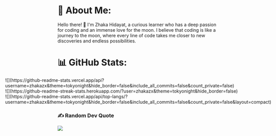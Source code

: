 # 💫 About Me:
Hello there! 👋 I'm Zhaka Hidayat, a curious learner who has a deep passion for coding and an immense love for the moon. I believe that coding is like a journey to the moon, where every line of code takes me closer to new discoveries and endless possibilities.

# 📊 GitHub Stats:
<div style="display:flex; justify-content:center;">
![](https://github-readme-stats.vercel.app/api?username=zhakazx&theme=tokyonight&hide_border=false&include_all_commits=false&count_private=false)<br/>
![](https://github-readme-streak-stats.herokuapp.com/?user=zhakazx&theme=tokyonight&hide_border=false)<br/>
![](https://github-readme-stats.vercel.app/api/top-langs/?username=zhakazx&theme=tokyonight&hide_border=false&include_all_commits=false&count_private=false&layout=compact)
</div>

### ✍️ Random Dev Quote
![](https://quotes-github-readme.vercel.app/api?type=vetical&theme=radical)
